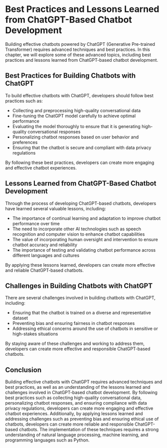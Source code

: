 Best Practices and Lessons Learned from ChatGPT-Based Chatbot Development
=======================================================================================================================================

Building effective chatbots powered by ChatGPT (Generative Pre-trained Transformer) requires advanced techniques and best practices. In this chapter, we will explore some of these advanced topics, including best practices and lessons learned from ChatGPT-based chatbot development.

Best Practices for Building Chatbots with ChatGPT
-------------------------------------------------

To build effective chatbots with ChatGPT, developers should follow best practices such as:

* Collecting and preprocessing high-quality conversational data
* Fine-tuning the ChatGPT model carefully to achieve optimal performance
* Evaluating the model thoroughly to ensure that it is generating high-quality conversational responses
* Personalizing chatbot responses based on user behavior and preferences
* Ensuring that the chatbot is secure and compliant with data privacy regulations

By following these best practices, developers can create more engaging and effective chatbot experiences.

Lessons Learned from ChatGPT-Based Chatbot Development
------------------------------------------------------

Through the process of developing ChatGPT-based chatbots, developers have learned several valuable lessons, including:

* The importance of continual learning and adaptation to improve chatbot performance over time
* The need to incorporate other AI technologies such as speech recognition and computer vision to enhance chatbot capabilities
* The value of incorporating human oversight and intervention to ensure chatbot accuracy and reliability
* The importance of testing and validating chatbot performance across different languages and cultures

By applying these lessons learned, developers can create more effective and reliable ChatGPT-based chatbots.

Challenges in Building Chatbots with ChatGPT
--------------------------------------------

There are several challenges involved in building chatbots with ChatGPT, including:

* Ensuring that the chatbot is trained on a diverse and representative dataset
* Preventing bias and ensuring fairness in chatbot responses
* Addressing ethical concerns around the use of chatbots in sensitive or high-stakes situations

By staying aware of these challenges and working to address them, developers can create more effective and responsible ChatGPT-based chatbots.

Conclusion
----------

Building effective chatbots with ChatGPT requires advanced techniques and best practices, as well as an understanding of the lessons learned and challenges involved in ChatGPT-based chatbot development. By following best practices such as collecting high-quality conversational data, personalizing chatbot responses, and ensuring compliance with data privacy regulations, developers can create more engaging and effective chatbot experiences. Additionally, by applying lessons learned and addressing challenges such as preventing bias and ensuring ethical use of chatbots, developers can create more reliable and responsible ChatGPT-based chatbots. The implementation of these techniques requires a strong understanding of natural language processing, machine learning, and programming languages such as Python.
